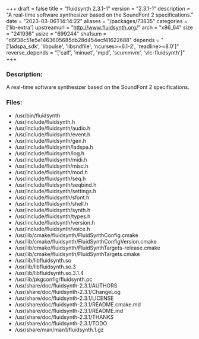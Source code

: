 +++
draft = false
title = "fluidsynth 2.3.1-1"
version = "2.3.1-1"
description = "A real-time software synthesizer based on the SoundFont 2 specifications."
date = "2023-03-06T14:14:22"
aliases = "/packages/73835"
categories = ['lib-extra']
upstreamurl = "http://www.fluidsynth.org/"
arch = "x86_64"
size = "241936"
usize = "699244"
sha1sum = "d6f38c51e5e1463605685db28d454ecf41622688"
depends = "['ladspa_sdk', 'libpulse', 'libsndfile', 'ncurses>=6.1-2', 'readline>=8.0']"
reverse_depends = "['calf', 'minuet', 'mpd', 'scummvm', 'vlc-fluidsynth']"
+++
### Description: 
A real-time software synthesizer based on the SoundFont 2 specifications.

### Files: 
* /usr/bin/fluidsynth
* /usr/include/fluidsynth.h
* /usr/include/fluidsynth/audio.h
* /usr/include/fluidsynth/event.h
* /usr/include/fluidsynth/gen.h
* /usr/include/fluidsynth/ladspa.h
* /usr/include/fluidsynth/log.h
* /usr/include/fluidsynth/midi.h
* /usr/include/fluidsynth/misc.h
* /usr/include/fluidsynth/mod.h
* /usr/include/fluidsynth/seq.h
* /usr/include/fluidsynth/seqbind.h
* /usr/include/fluidsynth/settings.h
* /usr/include/fluidsynth/sfont.h
* /usr/include/fluidsynth/shell.h
* /usr/include/fluidsynth/synth.h
* /usr/include/fluidsynth/types.h
* /usr/include/fluidsynth/version.h
* /usr/include/fluidsynth/voice.h
* /usr/lib/cmake/fluidsynth/FluidSynthConfig.cmake
* /usr/lib/cmake/fluidsynth/FluidSynthConfigVersion.cmake
* /usr/lib/cmake/fluidsynth/FluidSynthTargets-release.cmake
* /usr/lib/cmake/fluidsynth/FluidSynthTargets.cmake
* /usr/lib/libfluidsynth.so
* /usr/lib/libfluidsynth.so.3
* /usr/lib/libfluidsynth.so.3.1.4
* /usr/lib/pkgconfig/fluidsynth.pc
* /usr/share/doc/fluidsynth-2.3.1/AUTHORS
* /usr/share/doc/fluidsynth-2.3.1/ChangeLog
* /usr/share/doc/fluidsynth-2.3.1/LICENSE
* /usr/share/doc/fluidsynth-2.3.1/README.cmake.md
* /usr/share/doc/fluidsynth-2.3.1/README.md
* /usr/share/doc/fluidsynth-2.3.1/THANKS
* /usr/share/doc/fluidsynth-2.3.1/TODO
* /usr/share/man/man1/fluidsynth.1.gz
